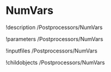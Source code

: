 <!-- MOOSE Documentation Stub: Remove this when content is added. -->

# NumVars
!description /Postprocessors/NumVars

!parameters /Postprocessors/NumVars

!inputfiles /Postprocessors/NumVars

!childobjects /Postprocessors/NumVars

